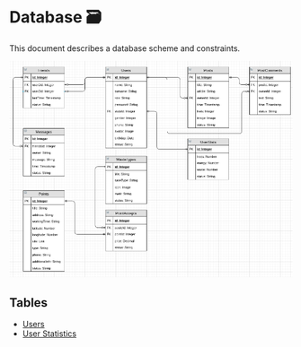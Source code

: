# Database 🗃️

This document describes a database scheme and constraints.

![schema](./img/schema.png)

## Tables

- [Users](./01_Tables/01_Users.md)
- [User Statistics](./01_Tables/02_UserStats.md)
